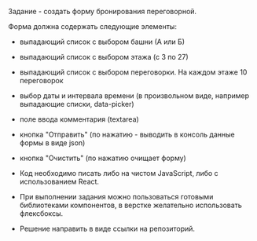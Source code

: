 Задание - создать форму бронирования переговорной.

Форма должна содержать следующие элементы:
- выпадающий список с выбором башни (А или Б)
- выпадающий список с выбором этажа (с 3 по 27)
- выпадающий список с выбором переговорки. На каждом этаже 10 переговорок
- выбор даты и интервала времени (в произвольном виде, например выпадающие списки, data-picker)
- поле ввода комментария (textarea)
- кнопка "Отправить" (по нажатию - выводить в консоль данные формы в виде json)
- кнопка "Очистить" (по нажатию очищает форму)

- Код необходимо писать либо на чистом JavaScript, либо с использованием React.
- При выполнении задания можно пользоваться готовыми библиотеками компонентов, в верстке желательно использовать флексбоксы.

- Решение направить в виде ссылки на репозиторий.
